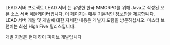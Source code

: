 LEAD 서버 프로젝트
LEAD 서버 는 유명한 한국 MMORPG를 위해 Java로 작성된 오픈 소스 서버 에뮬레이터입니다.
이 페이지는 매우 기본적인 정보만을 제공합니다. LEAD 서버 개발 및 개발에 대한 자세한 내용은 개발자 포럼을 방문하십시오.
마스터 브랜치는 최신 High Five 릴리스입니다.

개발 지점은 현재 하이 파이브 개발입니다